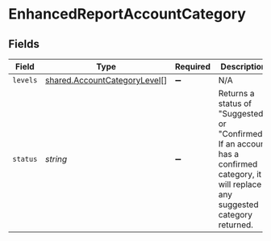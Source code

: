 # EnhancedReportAccountCategory


## Fields

| Field                                                                                                                                    | Type                                                                                                                                     | Required                                                                                                                                 | Description                                                                                                                              |
| ---------------------------------------------------------------------------------------------------------------------------------------- | ---------------------------------------------------------------------------------------------------------------------------------------- | ---------------------------------------------------------------------------------------------------------------------------------------- | ---------------------------------------------------------------------------------------------------------------------------------------- |
| `levels`                                                                                                                                 | [shared.AccountCategoryLevel](../../../sdk/models/shared/accountcategorylevel.md)[]                                                      | :heavy_minus_sign:                                                                                                                       | N/A                                                                                                                                      |
| `status`                                                                                                                                 | *string*                                                                                                                                 | :heavy_minus_sign:                                                                                                                       | Returns a status of "Suggested" or "Confirmed". If an account has a confirmed category, it will replace any suggested category returned. |